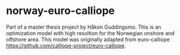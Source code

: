 # norway-euro-calliope

Part of a master thesis project by Håkon Guddingsmo. This is an optimization model with high resoltion for the Norwegian onshore and offshore area. This model was originally adapted from euro-calliope https://github.com/calliope-project/euro-calliope. 
